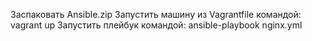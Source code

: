 Заспаковать Ansible.zip
Запустить машину из Vagrantfile командой: vagrant up
Запустить плейбук командой: ansible-playbook nginx.yml
